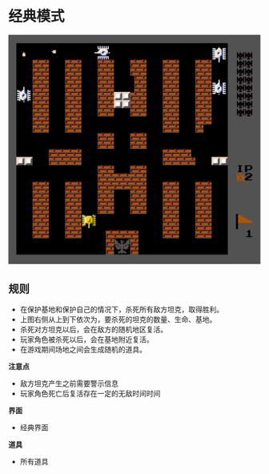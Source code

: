 # 经典模式

![游戏界面](./../图片资源/游戏界面.png)

## 规则
- 在保护基地和保护自己的情况下，杀死所有敌方坦克，取得胜利。
- 上图右侧从上到下依次为，要杀死的坦克的数量、生命、基地。
- 杀死对方坦克以后，会在敌方的随机地区复活。
- 玩家角色被杀死以后，会在基地附近复活。
- 在游戏期间场地之间会生成随机的道具。

**注意点**
- 敌方坦克产生之前需要警示信息 
- 玩家角色死亡后复活存在一定的无敌时间时间

**界面**

- 经典界面

**道具**

- 所有道具

